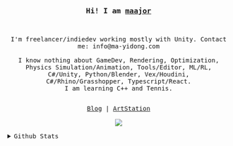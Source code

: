 <h3 align="center">
  <samp>Hi! I am 
    <b><a target="_blank" href="https://ma-yidong.com">maajor</a></b>
  </samp>
</h3>
<br>

<p align="center">
  <samp>
    I'm freelancer/indiedev working mostly with Unity. Contact me: info@ma-yidong.com
    <br><br>
    I know nothing about GameDev, Rendering, Optimization, Physics Simulation/Animation, Tools/Editor, ML/RL, C#/Unity, Python/Blender, Vex/Houdini, C#/Rhino/Grasshopper, Typescript/React.
    <br>
    I am learning C++ and Tennis.
    <br><br>
  </samp>
</p>

<p align="center">
  <samp>
    <a href="https://ma-yidong.com">Blog</a> | <a href="https://www.artstation.com/maajor">ArtStation</a>
    <br><br>
    <img src="https://komarev.com/ghpvc/?username=maajor&label=Profile+Views"></img>
  </samp>
</p>

<p align="center">
<details>
  <summary>
    <samp>Github Stats</samp>
  </summary>

  <table>
    <tr>
      <td>
        <img src=https://github-readme-stats.vercel.app/api?username=maajor&count_private=true&show_icons=true&hide_border=true" alt="maajor's GitHub Stats" />
      </td>
      <td>
        <img src="https://github-readme-stats.vercel.app/api/top-langs/?username=maajor&hide_border=true&langs_count=4&layout=compact&count_private=true&hide=c%2B%2B,c,mathematica" alt="Top Languages" />
      </td>
    </tr>
    <tr>
      <td colspan=2 align="center">
        <img src="http://github-readme-streak-stats.herokuapp.com?user=maajor&hide_border=true&background=f6f8fa&currStreakLabel=000000&date_format=j%20M%5B%20Y%5D&count_private=true" alt="maajor's GitHub Readme Streak Stats" />
      </td>
    </tr>
  </table>
</details>
</p>
